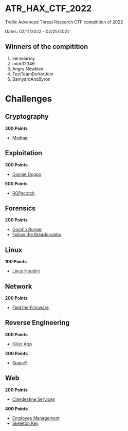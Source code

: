 # ATR_HAX_CTF_2022
Trellix Advanced Threat Research CTF compitition of 2022

Dates: 02/11/2022 - 02/25/2022
## Winners of the compitition
1. kernelarmy
2. cddc12346
3. Angry Newbies
4. TestTeamDoNotJoin
5. BarnyardAndByron

# Challenges

## Cryptography
**300 Points**
- [Modnar](cryptography/modnar/)

## Exploitation
**300 Points**
- [Donnie Doggo](exploitation/donnie-doggo/)

**500 Points**
- [ROPscotch](exploitation/ropscotch/)
## Forensics
**200 Points**
- [Good'n Burger](forensics/goodnburger/)
- [Follow the Breadcrumbs](forensics/follow_the_breadcrumbs/)
## Linux
**100 Points**
- [Linux Houdini](linux/linux-houdini/)
## Network
**200 Points**
- [Find the Firmware](network/find_the_firmware/)
## Reverse Engineering
**300 Points**
- [Killer App](reverse_engineering/killer-app/)

**400 Points**
- [SpaceY](reverse_engineering/spacey/)
## Web
**200 Points**
- [Clandestine Services](web/clandestine_services/)

**400 Points**
- [Employee Management](web/employee-management/)
- [Skeleton Key](web/skeleton-key/)